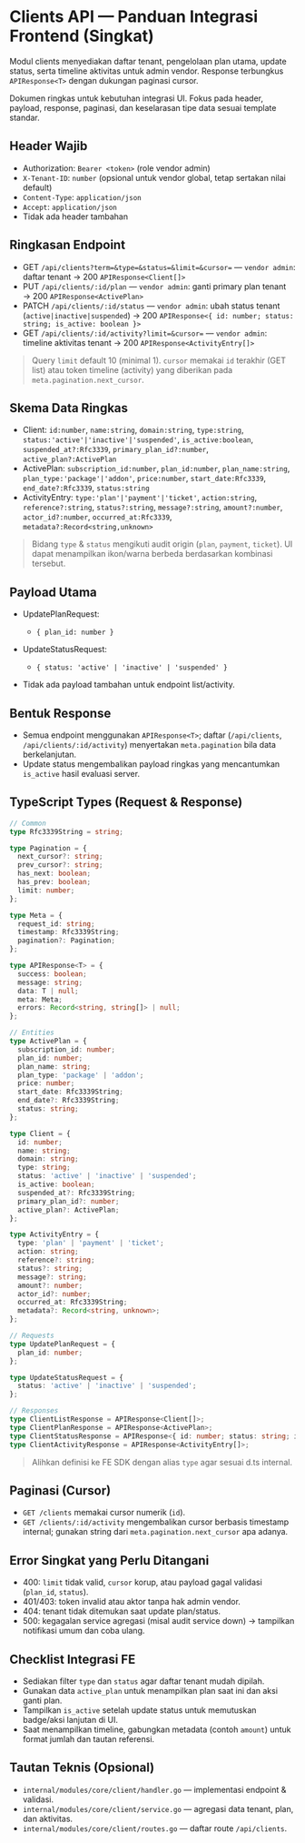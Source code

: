 # Clients API — Panduan Integrasi Frontend (Singkat)

Modul clients menyediakan daftar tenant, pengelolaan plan utama, update status, serta timeline aktivitas untuk admin vendor. Response terbungkus `APIResponse<T>` dengan dukungan paginasi cursor.

Dokumen ringkas untuk kebutuhan integrasi UI. Fokus pada header, payload, response, paginasi, dan keselarasan tipe data sesuai template standar.

## Header Wajib

- Authorization: `Bearer <token>` (role vendor admin)
- `X-Tenant-ID`: `number` (opsional untuk vendor global, tetap sertakan nilai default)
- `Content-Type`: `application/json`
- `Accept`: `application/json`
- Tidak ada header tambahan

## Ringkasan Endpoint

- GET `/api/clients?term=&type=&status=&limit=&cursor=` — `vendor admin`: daftar tenant → 200 `APIResponse<Client[]>`
- PUT `/api/clients/:id/plan` — `vendor admin`: ganti primary plan tenant → 200 `APIResponse<ActivePlan>`
- PATCH `/api/clients/:id/status` — `vendor admin`: ubah status tenant (`active|inactive|suspended`) → 200 `APIResponse<{ id: number; status: string; is_active: boolean }>`
- GET `/api/clients/:id/activity?limit=&cursor=` — `vendor admin`: timeline aktivitas tenant → 200 `APIResponse<ActivityEntry[]>`

> Query `limit` default 10 (minimal 1). `cursor` memakai `id` terakhir (GET list) atau token timeline (activity) yang diberikan pada `meta.pagination.next_cursor`.

## Skema Data Ringkas

- Client: `id:number`, `name:string`, `domain:string`, `type:string`, `status:'active'|'inactive'|'suspended'`, `is_active:boolean`, `suspended_at?:Rfc3339`, `primary_plan_id?:number`, `active_plan?:ActivePlan`
- ActivePlan: `subscription_id:number`, `plan_id:number`, `plan_name:string`, `plan_type:'package'|'addon'`, `price:number`, `start_date:Rfc3339`, `end_date?:Rfc3339`, `status:string`
- ActivityEntry: `type:'plan'|'payment'|'ticket'`, `action:string`, `reference?:string`, `status?:string`, `message?:string`, `amount?:number`, `actor_id?:number`, `occurred_at:Rfc3339`, `metadata?:Record<string,unknown>`

> Bidang `type` & `status` mengikuti audit origin (`plan`, `payment`, `ticket`). UI dapat menampilkan ikon/warna berbeda berdasarkan kombinasi tersebut.

## Payload Utama

- UpdatePlanRequest:
  - `{ plan_id: number }`

- UpdateStatusRequest:
  - `{ status: 'active' | 'inactive' | 'suspended' }`

- Tidak ada payload tambahan untuk endpoint list/activity.

## Bentuk Response

- Semua endpoint menggunakan `APIResponse<T>`; daftar (`/api/clients`, `/api/clients/:id/activity`) menyertakan `meta.pagination` bila data berkelanjutan.
- Update status mengembalikan payload ringkas yang mencantumkan `is_active` hasil evaluasi server.

## TypeScript Types (Request & Response)

```ts
// Common
type Rfc3339String = string;

type Pagination = {
  next_cursor?: string;
  prev_cursor?: string;
  has_next: boolean;
  has_prev: boolean;
  limit: number;
};

type Meta = {
  request_id: string;
  timestamp: Rfc3339String;
  pagination?: Pagination;
};

type APIResponse<T> = {
  success: boolean;
  message: string;
  data: T | null;
  meta: Meta;
  errors: Record<string, string[]> | null;
};

// Entities
type ActivePlan = {
  subscription_id: number;
  plan_id: number;
  plan_name: string;
  plan_type: 'package' | 'addon';
  price: number;
  start_date: Rfc3339String;
  end_date?: Rfc3339String;
  status: string;
};

type Client = {
  id: number;
  name: string;
  domain: string;
  type: string;
  status: 'active' | 'inactive' | 'suspended';
  is_active: boolean;
  suspended_at?: Rfc3339String;
  primary_plan_id?: number;
  active_plan?: ActivePlan;
};

type ActivityEntry = {
  type: 'plan' | 'payment' | 'ticket';
  action: string;
  reference?: string;
  status?: string;
  message?: string;
  amount?: number;
  actor_id?: number;
  occurred_at: Rfc3339String;
  metadata?: Record<string, unknown>;
};

// Requests
type UpdatePlanRequest = {
  plan_id: number;
};

type UpdateStatusRequest = {
  status: 'active' | 'inactive' | 'suspended';
};

// Responses
type ClientListResponse = APIResponse<Client[]>;
type ClientPlanResponse = APIResponse<ActivePlan>;
type ClientStatusResponse = APIResponse<{ id: number; status: string; is_active: boolean }>;
type ClientActivityResponse = APIResponse<ActivityEntry[]>;
```

> Alihkan definisi ke FE SDK dengan alias `type` agar sesuai d.ts internal.

## Paginasi (Cursor)

- `GET /clients` memakai cursor numerik (`id`).
- `GET /clients/:id/activity` mengembalikan cursor berbasis timestamp internal; gunakan string dari `meta.pagination.next_cursor` apa adanya.

## Error Singkat yang Perlu Ditangani

- 400: `limit` tidak valid, `cursor` korup, atau payload gagal validasi (`plan_id`, `status`).
- 401/403: token invalid atau aktor tanpa hak admin vendor.
- 404: tenant tidak ditemukan saat update plan/status.
- 500: kegagalan service agregasi (misal audit service down) → tampilkan notifikasi umum dan coba ulang.

## Checklist Integrasi FE

- Sediakan filter `type` dan `status` agar daftar tenant mudah dipilah.
- Gunakan data `active_plan` untuk menampilkan plan saat ini dan aksi ganti plan.
- Tampilkan `is_active` setelah update status untuk memutuskan badge/aksi lanjutan di UI.
- Saat menampilkan timeline, gabungkan metadata (contoh `amount`) untuk format jumlah dan tautan referensi.

## Tautan Teknis (Opsional)

- `internal/modules/core/client/handler.go` — implementasi endpoint & validasi.
- `internal/modules/core/client/service.go` — agregasi data tenant, plan, dan aktivitas.
- `internal/modules/core/client/routes.go` — daftar route `/api/clients`.
